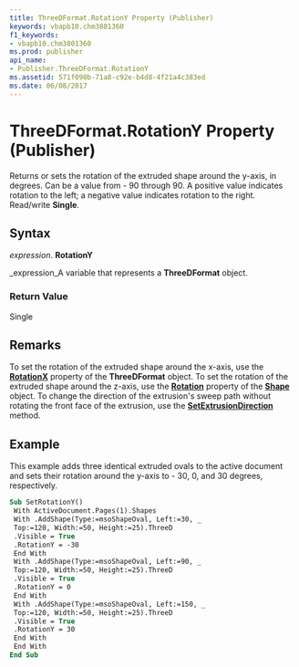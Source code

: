 ```yaml
---
title: ThreeDFormat.RotationY Property (Publisher)
keywords: vbapb10.chm3801360
f1_keywords:
- vbapb10.chm3801360
ms.prod: publisher
api_name:
- Publisher.ThreeDFormat.RotationY
ms.assetid: 571f090b-71a8-c92e-b4d8-4f21a4c383ed
ms.date: 06/08/2017
---
```



# ThreeDFormat.RotationY Property (Publisher)

Returns or sets the rotation of the extruded shape around the y-axis, in degrees. Can be a value from - 90 through 90. A positive value indicates rotation to the left; a negative value indicates rotation to the right. Read/write **Single**.


## Syntax

 _expression_. **RotationY**

 _expression_A variable that represents a **ThreeDFormat** object.


### Return Value

Single


## Remarks

To set the rotation of the extruded shape around the x-axis, use the **[RotationX](threedformat-rotationx-property-publisher.md)** property of the **ThreeDFormat** object. To set the rotation of the extruded shape around the z-axis, use the **[Rotation](shape-rotation-property-publisher.md)** property of the **[Shape](shape-object-publisher.md)** object. To change the direction of the extrusion's sweep path without rotating the front face of the extrusion, use the **[SetExtrusionDirection](threedformat-setextrusiondirection-method-publisher.md)** method.


## Example

This example adds three identical extruded ovals to the active document and sets their rotation around the y-axis to - 30, 0, and 30 degrees, respectively.


```vb
Sub SetRotationY() 
 With ActiveDocument.Pages(1).Shapes 
 With .AddShape(Type:=msoShapeOval, Left:=30, _ 
 Top:=120, Width:=50, Height:=25).ThreeD 
 .Visible = True 
 .RotationY = -30 
 End With 
 With .AddShape(Type:=msoShapeOval, Left:=90, _ 
 Top:=120, Width:=50, Height:=25).ThreeD 
 .Visible = True 
 .RotationY = 0 
 End With 
 With .AddShape(Type:=msoShapeOval, Left:=150, _ 
 Top:=120, Width:=50, Height:=25).ThreeD 
 .Visible = True 
 .RotationY = 30 
 End With 
 End With 
End Sub
```


